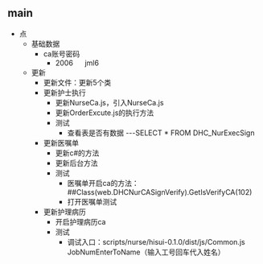 
## main

- 点
	- 基础数据
		- ca账号密码
			- 2006      jml6
	- 更新
		- 更新文件：更新5个类
		- 更新护士执行
			- 更新NurseCa.js，引入NurseCa.js
			- 更新OrderExcute.js的执行方法
			- 测试
				- 查看表是否有数据  ---SELECT * FROM DHC_NurExecSign
		- 更新医嘱单
			- 更新c#的方法
			- 更新后台方法
			- 测试
				- 医嘱单开启ca的方法：##Class(web.DHCNurCASignVerify).GetIsVerifyCA(102)
				- 打开医嘱单测试
		- 更新护理病历
			- 开启护理病历ca
			- 测试
				- 调试入口：scripts/nurse/hisui-0.1.0/dist/js/Common.js  JobNumEnterToName（输入工号回车代入姓名）
